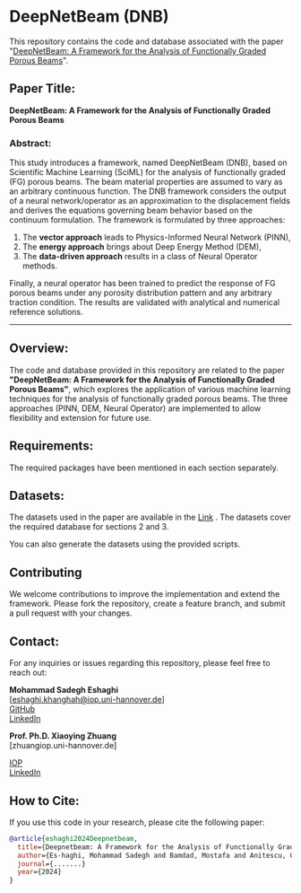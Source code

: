 # DeepNetBeam (DNB)
This repository contains the code and database associated with the paper "[DeepNetBeam: A Framework for the Analysis of Functionally Graded Porous Beams](.......)".

## Paper Title:
**DeepNetBeam: A Framework for the Analysis of Functionally Graded Porous Beams**

### Abstract:
This study introduces a framework, named DeepNetBeam (DNB), based on Scientific Machine Learning (SciML) for the analysis of functionally graded (FG) porous beams. The beam material properties are assumed to vary as an arbitrary continuous function. The DNB framework considers the output of a neural network/operator as an approximation to the displacement fields and derives the equations governing beam behavior based on the continuum formulation. The framework is formulated by three approaches: 
1. The **vector approach** leads to Physics-Informed Neural Network (PINN),
2. The **energy approach** brings about Deep Energy Method (DEM),
3. The **data-driven approach** results in a class of Neural Operator methods.

Finally, a neural operator has been trained to predict the response of FG porous beams under any porosity distribution pattern and any arbitrary traction condition. The results are validated with analytical and numerical reference solutions.

---

## Overview:
The code and database provided in this repository are related to the paper **"DeepNetBeam: A Framework for the Analysis of Functionally Graded Porous Beams"**, which explores the application of various machine learning techniques for the analysis of functionally graded porous beams. 
The three approaches (PINN, DEM, Neural Operator) are implemented to allow flexibility and extension for future use.

## Requirements:
The required packages have been mentioned in each section separately. 

## Datasets:
The datasets used in the paper are available in the [Link](https://seafile.cloud.uni-hannover.de/d/299afa7ad11545cb9a01/)  . 
The datasets cover the required database for sections 2 and 3.

You can also generate the datasets using the provided scripts.

## Contributing
We welcome contributions to improve the implementation and extend the framework. Please fork the repository, create a feature branch, and submit a pull request with your changes.

## Contact:

For any inquiries or issues regarding this repository, please feel free to reach out:

**Mohammad Sadegh Eshaghi**  
[eshaghi.khanghah@iop.uni-hannover.de]  
[GitHub](https://github.com/eshaghi-ms)  
[LinkedIn](https://www.linkedin.com/in/mohammad-sadegh-eshaghi-89679b240/) 

**Prof. Ph.D. Xiaoying Zhuang**  
[zhuangiop.uni-hannover.de]

[IOP](https://www.iop.uni-hannover.de/de/zhuang)  
[LinkedIn](https://www.linkedin.com/in/xiaoying-zhuang-5306a073/) 

## How to Cite:
If you use this code in your research, please cite the following paper:

```bibtex
@article{eshaghi2024Deepnetbeam,
  title={Deepnetbeam: A Framework for the Analysis of Functionally Graded Porous Beams},
  author={Es-haghi, Mohammad Sadegh and Bamdad, Mostafa and Anitescu, Cosmin and Wang, Yizheng and Zhuang, Xiaoying and Rabczuk, Timon},
  journal={.......}
  year={2024}
}
```
 
